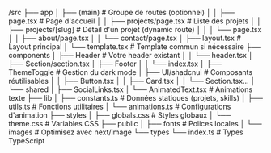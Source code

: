 /src
├── app
│   ├── (main)                   # Groupe de routes (optionnel)
│   │   ├── page.tsx             # Page d'accueil
│   │   ├── projects/page.tsx    # Liste des projets
│   │   ├── projects/[slug]      # Détail d'un projet (dynamic route)
│   │   │   └── page.tsx
│   │   ├── about/page.tsx
│   │   └── contact/page.tsx
│   ├── layout.tsx               # Layout principal
│   └── template.tsx             # Template commun si nécessaire
├── components
│   ├── Header                   # Votre header existant
│   │   └── header.tsx
│   ├── Section/section.tsx
│   ├── Footer
│   │   └── index.tsx
│   ├── ThemeToggle              # Gestion du dark mode
│   ├── UI/shadcnui              # Composants réutilisables
│   │   ├── Button.tsx
│   │   ├── Card.tsx
│   │   └── Section.tsx...
│   └── shared
│       ├── SocialLinks.tsx
│       └── AnimatedText.tsx     # Animations texte
├── lib
│   ├── constants.ts             # Données statiques (projets, skills)
│   ├── utils.ts                 # Fonctions utilitaires
│   └── animations.ts            # Configurations d'animation
├── styles
│   ├── globals.css              # Styles globaux
│   └── theme.css                # Variables CSS
├── public
│   ├── fonts                    # Polices locales
│   └── images                   # Optimisez avec next/image
└── types
    └── index.ts                 # Types TypeScript